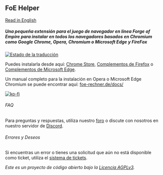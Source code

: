 ## FoE Helper
[Read in English](README.md)


##### Una pequeña extensión para el juego de navegador en línea Forge of Empire para instalar en todos los navegadores basados en Chromium como Google Chrome, Opera, Chromium o Microsoft Edge y FireFox

[![Estado de la traducción](http://i18n.foe-helper.com/widgets/foe-helper/-/extension/svg-badge.svg)](http://i18n.foe-helper.com/engage/foe-helper/?utm_source=widget)

Puedes instalarla desde aquí: [Chrome Store](https://chrome.google.com/webstore/detail/foe-helper/bkagcmloachflbbkfmfiggipaelfamdf), [Complementos de Firefox](https://addons.mozilla.org/addon/foe-helper/) o [Complementos de Microsoft Edge](https://microsoftedge.microsoft.com/addons/detail/cpmacpalonncbafboibpcjcpadloannb).

Un manual completo para la instalación en Opera o Microsoft Edge Chromium se puede encontrar aquí: [foe-rechner.de/docs/](https://foe-rechner.de/docs/)

[![ko-fi](https://www.ko-fi.com/img/githubbutton_sm.svg)](https://ko-fi.com/J3J52SY3V)

###### FAQ

Para preguntas y respuestas, utiliza nuestro [foro](https://forum.foe-rechner.de/) o discute con nosotros en nuestro servidor de [Discord](https://discord.gg/z97KZq4).


###### Errores y Deseos

Si encuentras un error o tienes una solicitud que aún no está disponible como ticket, utiliza el [sistema de tickets](https://github.com/mainIine/foe-helfer-extension/issues).

_Este es un proyecto de código abierto bajo la [Licencia AGPLv3](LICENSE.md)._
